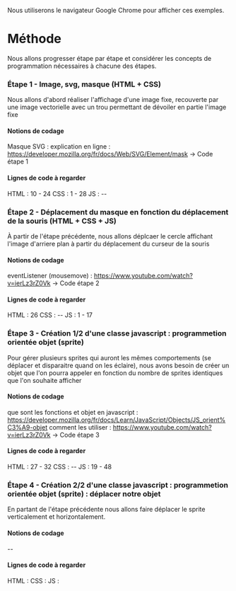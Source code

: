 Nous utiliserons le navigateur Google Chrome pour afficher ces exemples.

# Méthode

Nous allons progresser étape par étape et considérer les concepts de programmation nécessaires à chacune des étapes.

### Étape 1 - Image, svg, masque (HTML + CSS)

Nous allons d'abord réaliser l'affichage d'une image fixe, recouverte par une image vectorielle avec un trou permettant de dévoiler en partie l'image fixe

#### Notions de codage

Masque SVG : explication en ligne : https://developer.mozilla.org/fr/docs/Web/SVG/Element/mask
-> Code étape 1

#### Lignes de code à regarder

HTML : 10 - 24
CSS : 1 - 28
JS : --

### Étape 2 - Déplacement du masque en fonction du déplacement de la souris (HTML + CSS + JS)

À partir de l'étape précédente, nous allons déplcaer le cercle affichant l'image d'arriere plan à partir du déplacement du curseur de la souris

#### Notions de codage

eventListener (mousemove) : https://www.youtube.com/watch?v=ierLz3rZ0Vk
-> Code étape 2

#### Lignes de code à regarder

HTML : 26
CSS : --
JS : 1 - 17

### Étape 3 - Création 1/2 d'une classe javascript : programmetion orientée objet (sprite)

Pour gérer plusieurs sprites qui auront les mêmes comportements (se déplacer et disparaitre quand on les éclaire), nous avons besoin de créer un objet que l'on pourra appeler en fonction du nombre de sprites identiques que l'on souhaite afficher

#### Notions de codage

que sont les fonctions et objet en javascript : https://developer.mozilla.org/fr/docs/Learn/JavaScript/Objects/JS_orient%C3%A9-objet
comment les utiliser : https://www.youtube.com/watch?v=ierLz3rZ0Vk
-> Code étape 3

#### Lignes de code à regarder

HTML : 27 - 32
CSS : --
JS : 19 - 48

### Étape 4 - Création 2/2 d'une classe javascript : programmetion orientée objet (sprite) : déplacer notre objet

En partant de l'étape précédente nous allons faire déplacer le sprite verticalement et horizontalement.

#### Notions de codage

--

#### Lignes de code à regarder

HTML :
CSS :
JS :
